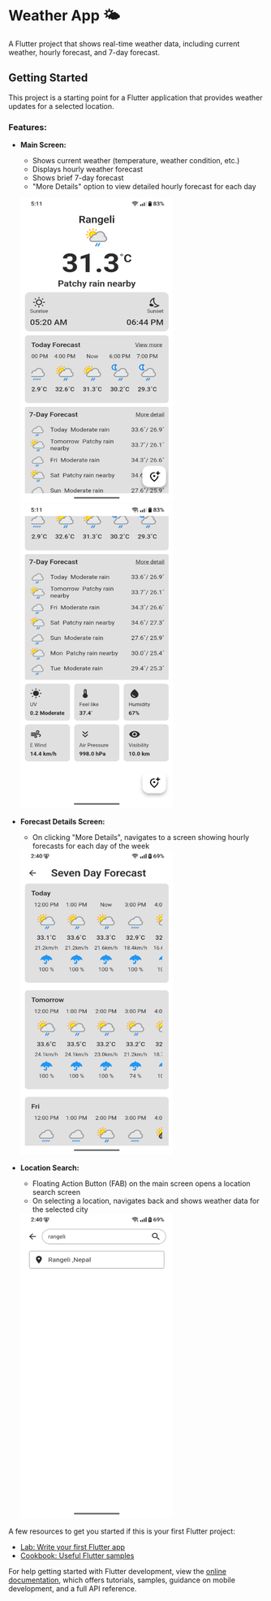# Weather App 🌤️

A Flutter project that shows real-time weather data, including current weather, hourly forecast, and 7-day forecast.

## Getting Started

This project is a starting point for a Flutter application that provides weather updates for a selected location.

### Features:

- **Main Screen:**
  - Shows current weather (temperature, weather condition, etc.)
  - Displays hourly weather forecast
  - Shows brief 7-day forecast
  - "More Details" option to view detailed hourly forecast for each day

  <img src="screenshots/home1.png" alt="Main Screen" width="300" height="600"/> <img src="screenshots/home2.png" alt="Main Screen" width="300" height="600"/>
  



- **Forecast Details Screen:**
  - On clicking "More Details", navigates to a screen showing hourly forecasts for each day of the week

  <img src="screenshots/forecast.png" alt="Forecast Details Screen" width="300" height="600"/>


- **Location Search:**
  - Floating Action Button (FAB) on the main screen opens a location search screen
  - On selecting a location, navigates back and shows weather data for the selected city

  <img src="screenshots/search.png" alt="Location Search Screen" width="300" height="600"/>


A few resources to get you started if this is your first Flutter project:

- [Lab: Write your first Flutter app](https://docs.flutter.dev/get-started/codelab)
- [Cookbook: Useful Flutter samples](https://docs.flutter.dev/cookbook)

For help getting started with Flutter development, view the
[online documentation](https://docs.flutter.dev/), which offers tutorials,
samples, guidance on mobile development, and a full API reference.
